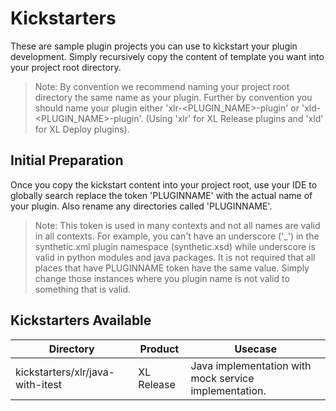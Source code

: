 # Kickstarters

These are sample plugin projects you can use to kickstart your plugin development.  Simply recursively copy the content of template you want into your project root directory.

> Note: By convention we recommend naming your project root directory the same name as your plugin.  Further by convention you should name your plugin either 'xlr-<PLUGIN_NAME>-plugin' or 'xld-<PLUGIN_NAME>-plugin'.  (Using 'xlr' for XL Release plugins and 'xld' for XL Deploy plugins).

## Initial Preparation

Once you copy the kickstart content into your project root, use your IDE to globally search replace the token 'PLUGINNAME' with the actual name of your plugin.  Also rename any directories called 'PLUGINNAME'.  

> Note: This token is used in many contexts and not all names are valid in all contexts.  For example, you can't have an underscore ('_') in the synthetic.xml plugin namespace (synthetic.xsd) while underscore is valid in python modules and java packages.  It is not required that all places that have PLUGINNAME token have the same value.  Simply change those instances where you plugin name is not valid to something that is valid.

## Kickstarters Available

| Directory | Product | Usecase |
| --------- | ------- | ------- |
| kickstarters/xlr/java-with-itest | XL Release | Java implementation with mock service implementation. |
